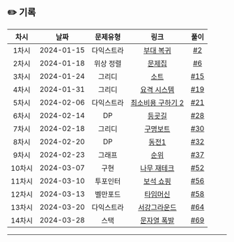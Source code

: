 ## ✏️ 기록   

| 차시 |    날짜    | 문제유형 | 링크 | 풀이 |
|:----:|:---------:|:----:|:-----:|:----:|
| 1차시 | 2024-01-15 |  다익스트라  | [부대 복귀](https://school.programmers.co.kr/learn/courses/30/lessons/132266)  | [#2](https://github.com/AlgoLeadMe/AlgoLeadMe-6/pull/2) |
| 2차시 | 2024-01-18 | 위상 정렬 | [문제집](https://www.acmicpc.net/problem/1766) | [#6](https://github.com/AlgoLeadMe/AlgoLeadMe-6/pull/6) |
| 3차시 | 2024-01-24 | 그리디 | [소트](https://www.acmicpc.net/problem/1083) | [#15](https://github.com/AlgoLeadMe/AlgoLeadMe-6/pull/15) |
| 4차시 | 2024-01-31 | 그리디 | [요격 시스템](https://school.programmers.co.kr/learn/courses/30/lessons/181188) | [#19](https://github.com/AlgoLeadMe/AlgoLeadMe-6/pull/19) |
| 5차시 | 2024-02-06 | 다익스트라 | [최소비용 구하기 2](https://www.acmicpc.net/problem/11779) | [#21](https://github.com/AlgoLeadMe/AlgoLeadMe-6/pull/21) |
| 6차시 | 2024-02-14 | DP | [등굣길](https://school.programmers.co.kr/learn/courses/30/lessons/42898) | [#28](https://github.com/AlgoLeadMe/AlgoLeadMe-6/pull/28) |
| 7차시 | 2024-02-18 | 그리디 | [구명보트](https://school.programmers.co.kr/learn/courses/30/lessons/42885) | [#30](https://github.com/AlgoLeadMe/AlgoLeadMe-6/pull/30) |
| 8차시 | 2024-02-20 | DP | [동전1](https://www.acmicpc.net/problem/2293) | [#32](https://github.com/AlgoLeadMe/AlgoLeadMe-6/pull/32) |
| 9차시 | 2024-02-23 | 그래프 | [순위](https://school.programmers.co.kr/learn/courses/30/lessons/49191) | [#37](https://github.com/AlgoLeadMe/AlgoLeadMe-6/pull/37) |
| 10차시 | 2024-03-07 | 구현 | [나무 재테크](https://www.acmicpc.net/problem/16235) | [#52](https://github.com/AlgoLeadMe/AlgoLeadMe-6/pull/52) |
| 11차시 | 2024-03-10 | 투포인터 | [보석 쇼핑](https://school.programmers.co.kr/learn/courses/30/lessons/67258) | [#56](https://github.com/AlgoLeadMe/AlgoLeadMe-6/pull/56) |
| 12차시 | 2024-03-13 | 벨만포드 | [타임머신](https://www.acmicpc.net/problem/11657) | [#58](https://github.com/AlgoLeadMe/AlgoLeadMe-6/pull/58) |
| 13차시 | 2024-03-20 | 다익스트라 | [서강그라운드](https://www.acmicpc.net/problem/14938) | [#64](https://github.com/AlgoLeadMe/AlgoLeadMe-6/pull/64) |
| 14차시 | 2024-03-28 | 스택 | [문자열 폭발](https://www.acmicpc.net/problem/9935) | [#69](https://github.com/AlgoLeadMe/AlgoLeadMe-6/pull/64) |
---
